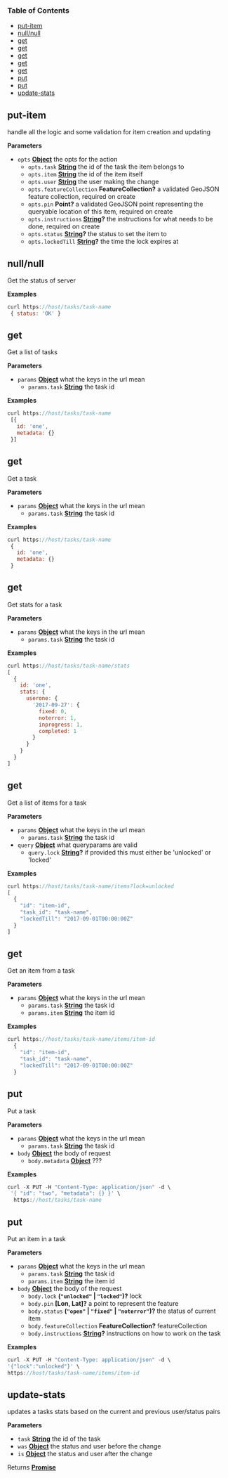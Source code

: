 <!-- Generated by documentation.js. Update this documentation by updating the source code. -->

### Table of Contents

-   [put-item](#put-item)
-   [null/null](#nullnull)
-   [get](#get)
-   [get](#get-1)
-   [get](#get-2)
-   [get](#get-3)
-   [get](#get-4)
-   [put](#put)
-   [put](#put-1)
-   [update-stats](#update-stats)

## put-item

handle all the logic and some validation for item creation and updating

**Parameters**

-   `opts` **[Object](https://developer.mozilla.org/en-US/docs/Web/JavaScript/Reference/Global_Objects/Object)** the opts for the action
    -   `opts.task` **[String](https://developer.mozilla.org/en-US/docs/Web/JavaScript/Reference/Global_Objects/String)** the id of the task the item belongs to
    -   `opts.item` **[String](https://developer.mozilla.org/en-US/docs/Web/JavaScript/Reference/Global_Objects/String)** the id of the item itself
    -   `opts.user` **[String](https://developer.mozilla.org/en-US/docs/Web/JavaScript/Reference/Global_Objects/String)** the user making the change
    -   `opts.featureCollection` **FeatureCollection?** a validated GeoJSON feature collection, required on create
    -   `opts.pin` **Point?** a validated GeoJSON point representing the queryable location of this item, required on create
    -   `opts.instructions` **[String](https://developer.mozilla.org/en-US/docs/Web/JavaScript/Reference/Global_Objects/String)?** the instructions for what needs to be done, required on create
    -   `opts.status` **[String](https://developer.mozilla.org/en-US/docs/Web/JavaScript/Reference/Global_Objects/String)?** the status to set the item to
    -   `opts.lockedTill` **[String](https://developer.mozilla.org/en-US/docs/Web/JavaScript/Reference/Global_Objects/String)?** the time the lock expires at

## null/null

Get the status of server

**Examples**

```javascript
curl https://host/tasks/task-name
 { status: 'OK' }
```

## get

Get a list of tasks

**Parameters**

-   `params` **[Object](https://developer.mozilla.org/en-US/docs/Web/JavaScript/Reference/Global_Objects/Object)** what the keys in the url mean
    -   `params.task` **[String](https://developer.mozilla.org/en-US/docs/Web/JavaScript/Reference/Global_Objects/String)** the task id

**Examples**

```javascript
curl https://host/tasks/task-name
 [{
   id: 'one',
   metadata: {}
 }]
```

## get

Get a task

**Parameters**

-   `params` **[Object](https://developer.mozilla.org/en-US/docs/Web/JavaScript/Reference/Global_Objects/Object)** what the keys in the url mean
    -   `params.task` **[String](https://developer.mozilla.org/en-US/docs/Web/JavaScript/Reference/Global_Objects/String)** the task id

**Examples**

```javascript
curl https://host/tasks/task-name
 {
   id: 'one',
   metadata: {}
 }
```

## get

Get stats for a task

**Parameters**

-   `params` **[Object](https://developer.mozilla.org/en-US/docs/Web/JavaScript/Reference/Global_Objects/Object)** what the keys in the url mean
    -   `params.task` **[String](https://developer.mozilla.org/en-US/docs/Web/JavaScript/Reference/Global_Objects/String)** the task id

**Examples**

```javascript
curl https://host/tasks/task-name/stats
[
  {
    id: 'one',
    stats: {
      userone: {
        '2017-09-27': {
          fixed: 0,
          noterror: 1,
          inprogress: 1,
          completed: 1
        }
      }
    }
  }
]
```

## get

Get a list of items for a task

**Parameters**

-   `params` **[Object](https://developer.mozilla.org/en-US/docs/Web/JavaScript/Reference/Global_Objects/Object)** what the keys in the url mean
    -   `params.task` **[String](https://developer.mozilla.org/en-US/docs/Web/JavaScript/Reference/Global_Objects/String)** the task id
-   `query` **[Object](https://developer.mozilla.org/en-US/docs/Web/JavaScript/Reference/Global_Objects/Object)** what queryparams are valid
    -   `query.lock` **[String](https://developer.mozilla.org/en-US/docs/Web/JavaScript/Reference/Global_Objects/String)?** if provided this must either be 'unlocked' or 'locked'

**Examples**

```javascript
curl https://host/tasks/task-name/items?lock=unlocked
[
  {
    "id": "item-id",
    "task_id": "task-name",
    "lockedTill": "2017-09-01T00:00:00Z"
  }
]
```

## get

Get an item from a task

**Parameters**

-   `params` **[Object](https://developer.mozilla.org/en-US/docs/Web/JavaScript/Reference/Global_Objects/Object)** what the keys in the url mean
    -   `params.task` **[String](https://developer.mozilla.org/en-US/docs/Web/JavaScript/Reference/Global_Objects/String)** the task id
    -   `params.item` **[String](https://developer.mozilla.org/en-US/docs/Web/JavaScript/Reference/Global_Objects/String)** the item id

**Examples**

```javascript
curl https://host/tasks/task-name/items/item-id
  {
    "id": "item-id",
    "task_id": "task-name",
    "lockedTill": "2017-09-01T00:00:00Z"
  }
```

## put

Put a task

**Parameters**

-   `params` **[Object](https://developer.mozilla.org/en-US/docs/Web/JavaScript/Reference/Global_Objects/Object)** what the keys in the url mean
    -   `params.task` **[String](https://developer.mozilla.org/en-US/docs/Web/JavaScript/Reference/Global_Objects/String)** the task id
-   `body` **[Object](https://developer.mozilla.org/en-US/docs/Web/JavaScript/Reference/Global_Objects/Object)** the body of request
    -   `body.metadata` **[Object](https://developer.mozilla.org/en-US/docs/Web/JavaScript/Reference/Global_Objects/Object)** ???

**Examples**

```javascript
curl -X PUT -H "Content-Type: application/json" -d \
 '{ "id": "two", "metadata": {} }' \
  https://host/tasks/task-name
```

## put

Put an item in a task

**Parameters**

-   `params` **[Object](https://developer.mozilla.org/en-US/docs/Web/JavaScript/Reference/Global_Objects/Object)** what the keys in the url mean
    -   `params.task` **[String](https://developer.mozilla.org/en-US/docs/Web/JavaScript/Reference/Global_Objects/String)** the task id
    -   `params.item` **[String](https://developer.mozilla.org/en-US/docs/Web/JavaScript/Reference/Global_Objects/String)** the item id
-   `body` **[Object](https://developer.mozilla.org/en-US/docs/Web/JavaScript/Reference/Global_Objects/Object)** the body of the request
    -   `body.lock` **(`"unlocked"` \| `"locked"`)?** lock
    -   `body.pin` **\[Lon, Lat]?** a point to represent the feature
    -   `body.status` **(`"open"` \| `"fixed"` \| `"noterror"`)?** the status of current item
    -   `body.featureCollection` **FeatureCollection?** featureCollection
    -   `body.instructions` **[String](https://developer.mozilla.org/en-US/docs/Web/JavaScript/Reference/Global_Objects/String)?** instructions on how to work on the task

**Examples**

```javascript
curl -X PUT -H "Content-Type: application/json" -d \
'{"lock":"unlocked"}' \
https://host/tasks/task-name/items/item-id
```

## update-stats

updates a tasks stats based on the current and previous user/status pairs

**Parameters**

-   `task` **[String](https://developer.mozilla.org/en-US/docs/Web/JavaScript/Reference/Global_Objects/String)** the id of the task
-   `was` **[Object](https://developer.mozilla.org/en-US/docs/Web/JavaScript/Reference/Global_Objects/Object)** the status and user before the change
-   `is` **[Object](https://developer.mozilla.org/en-US/docs/Web/JavaScript/Reference/Global_Objects/Object)** the status and user after the change

Returns **[Promise](https://developer.mozilla.org/en-US/docs/Web/JavaScript/Reference/Global_Objects/Promise)** 
